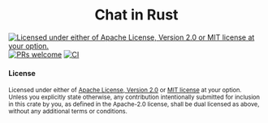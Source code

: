 <h1 align="center">Chat in Rust</h1>

[![Licensed under either of Apache License, Version 2.0 or MIT license at your option.](https://img.shields.io/badge/license-MIT-blue.svg)]()
[![PRs welcome](https://img.shields.io/badge/PRs-welcome-brightgreen.svg)](https://github.com/minikin/chat-rs/blob/main/CODE_OF_CONDUCT.md)
[![CI](https://github.com/minikin/chat-rs/actions/workflows/ci.yml/badge.svg)](https://github.com/minikin/chat-rs/actions/workflows/ci.yml)



#### License

<sup>
Licensed under either of <a href="LICENSE-APACHE">Apache License, Version
2.0</a> or <a href="LICENSE-MIT">MIT license</a> at your option.
</sup>

<br>

<sub>
Unless you explicitly state otherwise, any contribution intentionally submitted
for inclusion in this crate by you, as defined in the Apache-2.0 license, shall
be dual licensed as above, without any additional terms or conditions.
</sub>
